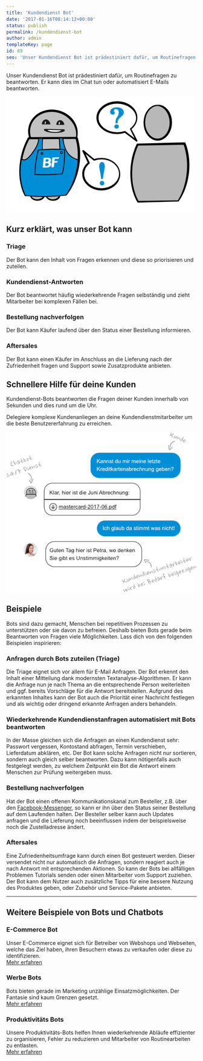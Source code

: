 ```yaml
---
title: 'Kundendienst Bot'
date: '2017-01-16T08:14:12+00:00'
status: publish
permalink: /kundendienst-bot
author: admin
templateKey: page
id: 69
seo: 'Unser Kundendienst Bot ist prädestiniert dafür, um Routinefragen zu beantworten. Er kann dies im Chat tun oder automatisiert E-Mails beantworten.'
---
```


Unser Kundendienst Bot ist prädestiniert dafür, um Routinefragen zu beantworten. Er kann dies im Chat tun oder automatisiert E-Mails beantworten.

![FAQ-Bot](faq.png)

## Kurz erklärt, was unser Bot kann

### Triage

Der Bot kann den Inhalt von Fragen erkennen und diese so priorisieren und zuteilen.

### Kundendienst-Antworten

Der Bot beantwortet häufig wiederkehrende Fragen selbständig und zieht Mitarbeiter bei komplexen Fällen bei.

### Bestellung nachverfolgen

Der Bot kann Käufer laufend über den Status einer Bestellung informieren.

### Aftersales

Der Bot kann einen Käufer im Anschluss an die Lieferung nach der Zufriedenheit fragen und Support sowie Zusatzprodukte anbieten.

## Schnellere Hilfe für deine Kunden

Kundendienst-Bots beantworten die Fragen deiner Kunden innerhalb von Sekunden und dies rund um die Uhr.

Delegiere komplexe Kundenanliegen an deine Kundendienstmitarbeiter um die beste Benutzererfahrung zu erreichen.

![Konversationen](kundendienst-konversation.png)

## Beispiele

Bots sind dazu gemacht, Menschen bei repetitiven Prozessen zu unterstützen oder sie davon zu befreien. Deshalb bieten Bots gerade beim Beantworten von Fragen viele Möglichkeiten. Lass dich von den folgenden Beispielen inspirieren:

### Anfragen durch Bots zuteilen (Triage)

Die Triage eignet sich vor allem für E-Mail Anfragen. Der Bot erkennt den Inhalt einer Mitteilung dank modernsten Textanalyse-Algorithmen. Er kann die Anfrage nun je nach Thema an die entsprechende Person weiterleiten und ggf. bereits Vorschläge für die Antwort bereitstellen. Aufgrund des erkannten Inhaltes kann der Bot auch die Priorität einer Nachricht festlegen und als wichtig oder dringend erkannte Anfragen anders behandeln.

### Wiederkehrende Kundendienstanfragen automatisiert mit Bots beantworten

In der Masse gleichen sich die Anfragen an einen Kundendienst sehr: Passwort vergessen, Kontostand abfragen, Termin verschieben, Lieferdatum abklären, etc. Der Bot kann solche Anfragen nicht nur sortieren, sondern auch gleich selber beantworten. Dazu kann nötigenfalls auch festgelegt werden, zu welchem Zeitpunkt ein Bot die Antwort einem Menschen zur Prüfung weitergeben muss.

### Bestellung nachverfolgen

Hat der Bot einen offenen Kommunikationskanal zum Besteller, z.B. über den [Facebook-Messenger](https://www.botfabrik.ch/plattformen/), so kann er ihn über den Status seiner Bestellung auf dem Laufenden halten. Der Besteller selber kann auch Updates anfragen und die Lieferung noch beeinflussen indem der beispielsweise noch die Zustelladresse ändert.

### Aftersales

Eine Zufriedenheitsumfrage kann durch einen Bot gesteuert werden. Dieser versendet nicht nur automatisch die Anfragen, sondern reagiert auch je nach Antwort mit entsprechenden Aktionen. So kann der Bots bei allfälligen Problemen Tutorials senden oder einen Mitarbeiter vom Support zuziehen. Der Bot kann dem Nutzer auch zusätzliche Tipps für eine bessere Nutzung des Produktes geben, oder Zubehör und Service-Pakete anbieten.

---

## Weitere Beispiele von Bots und Chatbots

### E-Commerce Bot

Unser E-Commerce eignet sich für Betreiber von Webshops und Webseiten, welche das Ziel haben, ihren Besuchern etwas zu verkaufen oder diese zu identifizieren.  
[Mehr erfahren](https://www.botfabrik.ch/e-commerce-bot/)

### Werbe Bots

Bots bieten gerade im Marketing unzählige Einsatzmöglichkeiten. Der Fantasie sind kaum Grenzen gesetzt.  
[Mehr erfahren](http://www.botfabrik.ch/werbe-bot/)

### Produktivitäts Bots

Unsere Produktivitäts-Bots helfen Ihnen wiederkehrende Abläufe effizienter zu organisieren, Fehler zu reduzieren und Mitarbeiter von Routinearbeiten zu entlasten.  
[Mehr erfahren](https://www.botfabrik.ch/produktivitaets-bot/)

</div></div></div></div></div></div>
